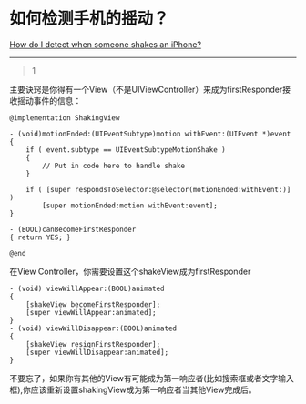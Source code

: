 # 如何检测手机的摇动？
[How do I detect when someone shakes an iPhone?](https://stackoverflow.com/questions/150446/how-do-i-detect-when-someone-shakes-an-iphone)

___



> 1

主要诀窍是你得有一个View（不是UIViewController）来成为firstResponder接收摇动事件的信息：

```objc
@implementation ShakingView

- (void)motionEnded:(UIEventSubtype)motion withEvent:(UIEvent *)event
{
    if ( event.subtype == UIEventSubtypeMotionShake )
    {
        // Put in code here to handle shake
    }

    if ( [super respondsToSelector:@selector(motionEnded:withEvent:)] )
        [super motionEnded:motion withEvent:event];
}

- (BOOL)canBecomeFirstResponder
{ return YES; }

@end
```

在View Controller，你需要设置这个shakeView成为firstResponder

```objc
- (void) viewWillAppear:(BOOL)animated
{
    [shakeView becomeFirstResponder];
    [super viewWillAppear:animated];
}
- (void) viewWillDisappear:(BOOL)animated
{
    [shakeView resignFirstResponder];
    [super viewWillDisappear:animated];
}
```

不要忘了，如果你有其他的View有可能成为第一响应者(比如搜索框或者文字输入框),你应该重新设置shakingView成为第一响应者当其他View完成后。